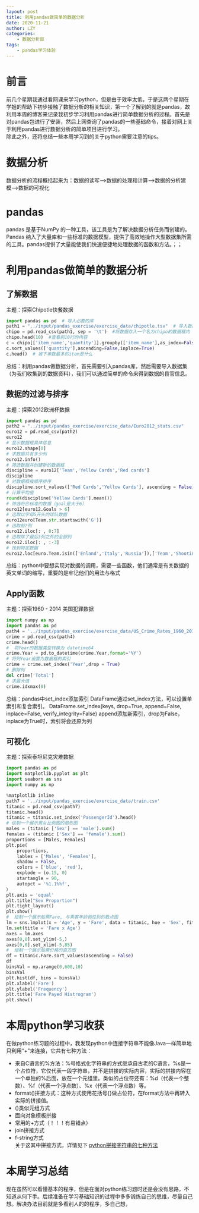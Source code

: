 ```yaml
---
layout: post
title: 利用pandas做简单的数据分析
date: 2020-11-21
author: LZY
categories:
    - 数据分析部
tags:
    - pandas学习体验
---
```


# 前言
前几个星期我通过看网课来学习python，但是由于效率太低，于是这两个星期在学姐的帮助下初步接触了数据分析的相关知识，第一个了解到的就是pandas，故利用本周的博客来记录我初步学习利用pandas进行简单数据分析的过程。首先是对pandas包进行了安装，然后上网查询了pandas的一些基础命令，接着对网上关于利用pandas进行数据分析的简单项目进行学习。  
除此之外，还将总结一些本周学习到的关于python需要注意的tips。

# 数据分析
数据分析的流程概括起来为：数据的读写-->数据的处理和计算-->数据的分析建模-->数据的可视化

# pandas
pandas 是基于NumPy 的一种工具，该工具是为了解决数据分析任务而创建的。Pandas 纳入了大量库和一些标准的数据模型，提供了高效地操作大型数据集所需的工具。pandas提供了大量能使我们快速便捷地处理数据的函数和方法。；；

# 利用pandas做简单的数据分析

## 了解数据
主题：探索Chipotle快餐数据
```python
import pandas as pd  # 导入必要的库
path1 = "../input/pandas_exercise/exercise_data/chipotle.tsv"  # 导入数据集
chipo = pd.read_csv(path1, sep = '\t')  #将数据存入一个名为chipo的数据框内
chipo.head(10)  #查看前10行的内容
c = chipo[['item_name','quantity']].groupby(['item_name'],as_index=False).agg({'quantity':sum})
c.sort_values(['quantity'],ascending=False,inplace=True)
c.head()  # 被下单数最多的item是什么
```
总结：利用pandas做数据分析，首先需要引入pandas库，然后需要导入数据集（为我们收集到的数据资料），我们可以通过简单的命令来得到数据的县官信息。

## 数据的过滤与排序
主题：探索2012欧洲杯数据
```python
import pandas as pd
path2 = "../input/pandas_exercise/exercise_data/Euro2012_stats.csv" 
euro12 = pd.read_csv(path2)
euro12
# 显示数据框具体信息
euro12.shape[0]
# 求数据共有多少列
euro12.info()
# 筛选数据并创建新的数据框
discipline = euro12['Team','Yellow Cards','Red cards']
discipline
# 对数据框按顺序排序
discipline.sort_values(['Red Cards','Yellow Cards'], ascending = False)
# 计算平均值
round(discipline['Yellow Cards'].mean())
# 筛选符合标准的数据（goal是大于6）
euro12[euro12.Goals > 6]
# 选取以字母G开头的球队数据
euro12euro[Team.str.startswith('G')]
# 选取前7列
euro12.iloc[: , 0:7]
# 选取除了最后3列之外的全部列
euro12.iloc[: , :-3]
# 找到特定数据
euro12.loc[euro.Team.isin(['Enland','Italy','Russia']),['Team','Shooting Accuracy']]
```
总结：python中要想实现对数据的调用，需要一些函数，他们通常是有关数据的英文单词的缩写，重要的是牢记他们的用法与格式

## Apply函数
主题：探索1960 - 2014 美国犯罪数据
```python
import numpy as np
import pandas as pd
path4 = '../input/pandas_exercise/exercise_data/US_Crime_Rates_1960_2014.csv'
crime = pd.read_csv(path4)
crime.head()
#  将Year的数据类型转换为 datetime64
crime.Year = pd.to_datetime(crime.Year,format='%Y')
# 将列Year设置为数据框的索引
crime = crime.set_index('Year',drop = True)
# 删除列
del crime['Total']
# 求最大值
crime.idxmax(0)
```
总结：pandas中set_index添加索引
DataFrame通过set_index方法，可以设置单索引和复合索引。 
DataFrame.set_index(keys, drop=True, append=False, inplace=False, verify_integrity=False) 
append添加新索引，drop为False，inplace为True时，索引将会还原为列

## 可视化
主题：探索泰坦尼克灾难数据
```python
import pandas as pd
import matplotlib.pyplot as plt
import seaborn as sns
import numpy as np

%matplotlib inline
path7 = '../input/pandas_exercise/exercise_data/train.csv'
titanic = pd.read_csv(path7)
titanic.head()
titanic = titanic.set_index('PassengerId').head()
# 绘制一个展示男女比例图的扇形图
males = (titanic ['Sex'] == 'male').sum()
females = (titanic ['Sex'] == 'female').sum()
proportions = [Males, Females]
plt.pie(
    proportions,
    lables = ['Males', 'Females'],
    shadow = False,
    colors = ['blue', 'red'],
    explode = (o.15, 0)
    startangle = 90,
    autopct = '%1.1%%f',
）
plt.axis = 'equal'
plt.title("Sex Proportion")
plt.tight_layout()
plt.show()
#  绘制一个展示船票Fare, 与乘客年龄和性别的散点图
lm = sns.lmplot(x = 'Age', y = 'Fare', data = titanic, hue = 'Sex', fit_reg=False)
lm.set(title = 'Fare x Age')
axes = lm.axes
axes[0,0].set_ylim(-5,)
axes[0,0].set_xlim(-5,85)
#  绘制一个展示船票价格的直方图
df = titanic.Fare.sort_values(ascending = False)
df
binsVal = np.arange(0,600,10)
binsVal
plt.hist(df, bins = binsVal)
plt.xlabel('Fare')
plt.ylabel('Frequency')
plt.title('Fare Payed Histrogram')
plt.show()
```
# 本周python学习收获
在做python练习题的过程中，我发现python中连接字符串不能像Java一样简单地只利用“+”来连接，它共有七种方法：
- 来自C语言的%方法：%号格式化字符串的方式继承自古老的C语言，%s是一个占位符，它仅代表一段字符串，并不是拼接的实际内容，实际的拼接内容在一个单独的%后面，放在一个元组里。类似的占位符还有：%d（代表一个整数）、%f（代表一个浮点数）、%x（代表一个浮点数）等。
- format()拼接方式：这种方式使用花括号{}做占位符，在format方法中再转入实际的拼接值。
- ()类似元组方式
- 面向对象模板拼接
- 常用的+方式（！！！有易错点）
- join拼接方式
- f-string方式  
关于这其中拼接方式，详情见下
[python拼接字符串的七种方法](https://blog.csdn.net/qdPython/article/details/105163941?ops_request_misc=%257B%2522request%255Fid%2522%253A%2522160553500619725255509802%2522%252C%2522scm%2522%253A%252220140713.130102334..%2522%257D&request_id=160553500619725255509802&biz_id=0&utm_medium=distribute.pc_search_result.none-task-blog-2~all~top_click~default-1-105163941.first_rank_ecpm_v3_pc_rank_v2&utm_term=python%E6%8B%BC%E6%8E%A5%E5%AD%97%E7%AC%A6%E4%B8%B2&spm=1018.2118.3001.4449)
# 本周学习总结
现在虽然可以看懂基本的程序，但是在面对python练习题时还是会没有思路，不知道从何下手。后续准备在学习基础知识的过程中多多锻炼自己的思维，尽量自己想。解决办法目前就是多看别人的的程序，多自己想，
